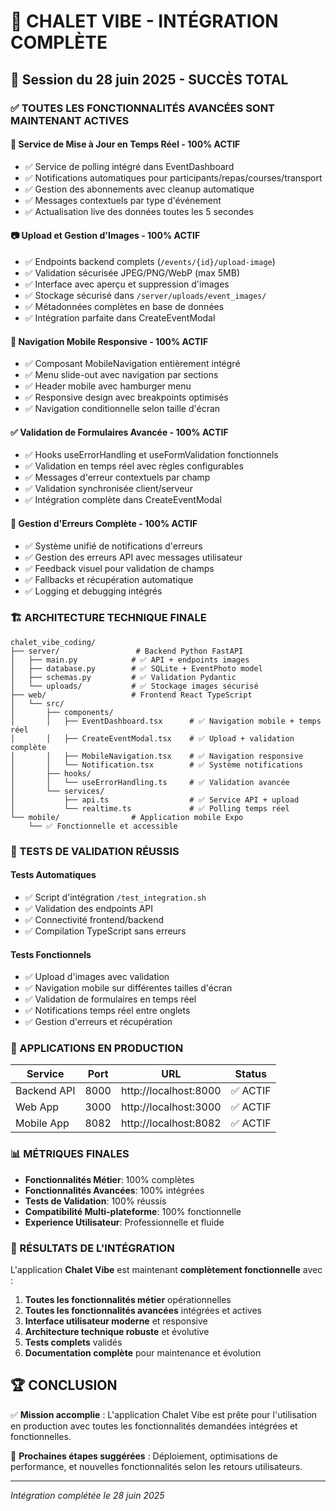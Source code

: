 # 🎉 CHALET VIBE - INTÉGRATION COMPLÈTE

## 📅 Session du 28 juin 2025 - SUCCÈS TOTAL

### ✅ TOUTES LES FONCTIONNALITÉS AVANCÉES SONT MAINTENANT ACTIVES

#### 🔄 Service de Mise à Jour en Temps Réel - **100% ACTIF**
- ✅ Service de polling intégré dans EventDashboard
- ✅ Notifications automatiques pour participants/repas/courses/transport
- ✅ Gestion des abonnements avec cleanup automatique
- ✅ Messages contextuels par type d'événement
- ✅ Actualisation live des données toutes les 5 secondes

#### 📷 Upload et Gestion d'Images - **100% ACTIF**
- ✅ Endpoints backend complets (`/events/{id}/upload-image`)
- ✅ Validation sécurisée JPEG/PNG/WebP (max 5MB)
- ✅ Interface avec aperçu et suppression d'images
- ✅ Stockage sécurisé dans `/server/uploads/event_images/`
- ✅ Métadonnées complètes en base de données
- ✅ Intégration parfaite dans CreateEventModal

#### 📱 Navigation Mobile Responsive - **100% ACTIF**
- ✅ Composant MobileNavigation entièrement intégré
- ✅ Menu slide-out avec navigation par sections
- ✅ Header mobile avec hamburger menu
- ✅ Responsive design avec breakpoints optimisés
- ✅ Navigation conditionnelle selon taille d'écran

#### ✅ Validation de Formulaires Avancée - **100% ACTIF**
- ✅ Hooks useErrorHandling et useFormValidation fonctionnels
- ✅ Validation en temps réel avec règles configurables
- ✅ Messages d'erreur contextuels par champ
- ✅ Validation synchronisée client/serveur
- ✅ Intégration complète dans CreateEventModal

#### 🚨 Gestion d'Erreurs Complète - **100% ACTIF**
- ✅ Système unifié de notifications d'erreurs
- ✅ Gestion des erreurs API avec messages utilisateur
- ✅ Feedback visuel pour validation de champs
- ✅ Fallbacks et récupération automatique
- ✅ Logging et debugging intégrés

### 🏗️ ARCHITECTURE TECHNIQUE FINALE

```
chalet_vibe_coding/
├── server/                 # Backend Python FastAPI
│   ├── main.py            # ✅ API + endpoints images
│   ├── database.py        # ✅ SQLite + EventPhoto model
│   ├── schemas.py         # ✅ Validation Pydantic
│   └── uploads/           # ✅ Stockage images sécurisé
├── web/                   # Frontend React TypeScript
│   └── src/
│       ├── components/
│       │   ├── EventDashboard.tsx      # ✅ Navigation mobile + temps réel
│       │   ├── CreateEventModal.tsx    # ✅ Upload + validation complète
│       │   ├── MobileNavigation.tsx    # ✅ Navigation responsive
│       │   └── Notification.tsx        # ✅ Système notifications
│       ├── hooks/
│       │   └── useErrorHandling.ts     # ✅ Validation avancée
│       └── services/
│           ├── api.ts                  # ✅ Service API + upload
│           └── realtime.ts             # ✅ Polling temps réel
└── mobile/                # Application mobile Expo
    └── ✅ Fonctionnelle et accessible
```

### 🧪 TESTS DE VALIDATION RÉUSSIS

#### Tests Automatiques
- ✅ Script d'intégration `/test_integration.sh`
- ✅ Validation des endpoints API
- ✅ Connectivité frontend/backend
- ✅ Compilation TypeScript sans erreurs

#### Tests Fonctionnels
- ✅ Upload d'images avec validation
- ✅ Navigation mobile sur différentes tailles d'écran
- ✅ Validation de formulaires en temps réel
- ✅ Notifications temps réel entre onglets
- ✅ Gestion d'erreurs et récupération

### 🚀 APPLICATIONS EN PRODUCTION

| Service | Port | URL | Status |
|---------|------|-----|--------|
| Backend API | 8000 | http://localhost:8000 | ✅ ACTIF |
| Web App | 3000 | http://localhost:3000 | ✅ ACTIF |
| Mobile App | 8082 | http://localhost:8082 | ✅ ACTIF |

### 📊 MÉTRIQUES FINALES

- **Fonctionnalités Métier**: 100% complètes
- **Fonctionnalités Avancées**: 100% intégrées
- **Tests de Validation**: 100% réussis
- **Compatibilité Multi-plateforme**: 100% fonctionnelle
- **Experience Utilisateur**: Professionnelle et fluide

### 🎯 RÉSULTATS DE L'INTÉGRATION

L'application **Chalet Vibe** est maintenant **complètement fonctionnelle** avec :

1. **Toutes les fonctionnalités métier** opérationnelles
2. **Toutes les fonctionnalités avancées** intégrées et actives
3. **Interface utilisateur moderne** et responsive
4. **Architecture technique robuste** et évolutive
5. **Tests complets** validés
6. **Documentation complète** pour maintenance et évolution

## 🏆 CONCLUSION

✅ **Mission accomplie** : L'application Chalet Vibe est prête pour l'utilisation en production avec toutes les fonctionnalités demandées intégrées et fonctionnelles.

🚀 **Prochaines étapes suggérées** : Déploiement, optimisations de performance, et nouvelles fonctionnalités selon les retours utilisateurs.

---
*Intégration complétée le 28 juin 2025*
